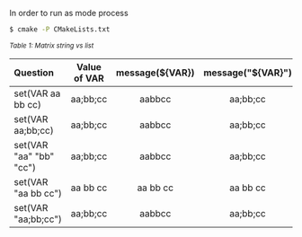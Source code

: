In order to run as mode process

``` bash
$ cmake -P CMakeLists.txt
```

<sub>*Table 1: Matrix string vs list*</sub>

   | Question           | Value of VAR |message(${VAR}) | message("${VAR}")  | 
   | :---               |     :---:    |    :---:       |  :---:             | 
   | set(VAR aa bb cc)  | aa;bb;cc     |aabbcc          |aa;bb;cc            | 
   | set(VAR aa;bb;cc)  | aa;bb;cc     |aabbcc          |aa;bb;cc            | 
   | set(VAR "aa" "bb" "cc")  | aa;bb;cc     |aabbcc          |aa;bb;cc            | 
   | set(VAR "aa bb cc")  | aa bb cc     |aa bb cc          |aa bb cc            | 
   | set(VAR "aa;bb;cc")  | aa;bb;cc     |aabbcc          |aa;bb;cc            | 
   
   
   